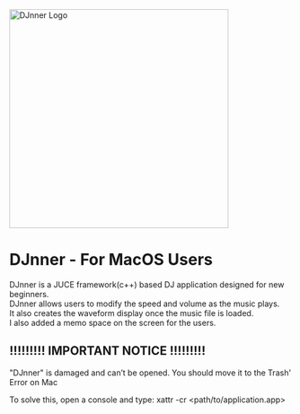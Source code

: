 <img width="390" alt="DJnner Logo" src="https://github.com/junseok03/DJnner/assets/151435171/b591c32b-64ae-403c-981e-45ef561860dc">

# DJnner - For MacOS Users

DJnner is a JUCE framework(c++) based DJ application designed for new beginners. <br>
DJnner allows users to modify the speed and volume as the music plays. <br>
It also creates the waveform display once the music file is loaded. <br>
I also added a memo space on the screen for the users.

## !!!!!!!!! IMPORTANT NOTICE  !!!!!!!!!
"DJnner" is damaged and can’t be opened. You should move it to the Trash' Error on Mac

To solve this, open a console and type: xattr -cr <path/to/application.app>
